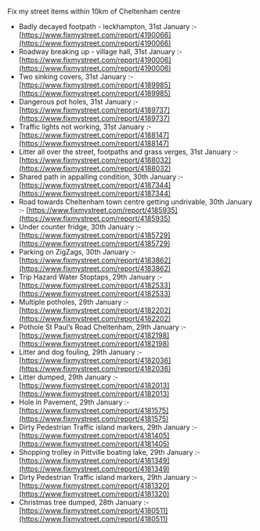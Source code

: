Fix my street items within 10km of Cheltenham centre

<!-- fix_marker starts -->

- Badly decayed footpath - leckhampton, 31st January :- [https://www.fixmystreet.com/report/4190066](https://www.fixmystreet.com/report/4190066)
- Roadway breaking up - village hall, 31st January :- [https://www.fixmystreet.com/report/4190006](https://www.fixmystreet.com/report/4190006)
- Two sinking covers, 31st January :- [https://www.fixmystreet.com/report/4189985](https://www.fixmystreet.com/report/4189985)
- Dangerous pot holes, 31st January :- [https://www.fixmystreet.com/report/4189737](https://www.fixmystreet.com/report/4189737)
- Traffic lights not working, 31st January :- [https://www.fixmystreet.com/report/4188147](https://www.fixmystreet.com/report/4188147)
- Litter all over the street, footpaths and grass verges, 31st January :- [https://www.fixmystreet.com/report/4188032](https://www.fixmystreet.com/report/4188032)
- Shared path in appalling condition, 30th January :- [https://www.fixmystreet.com/report/4187344](https://www.fixmystreet.com/report/4187344)
- Road towards Cheltenham town centre getting undrivable, 30th January :- [https://www.fixmystreet.com/report/4185935](https://www.fixmystreet.com/report/4185935)
- Under counter fridge, 30th January :- [https://www.fixmystreet.com/report/4185729](https://www.fixmystreet.com/report/4185729)
- Parking on ZigZags, 30th January :- [https://www.fixmystreet.com/report/4183862](https://www.fixmystreet.com/report/4183862)
- Trip Hazard Water Stoptaps, 29th January :- [https://www.fixmystreet.com/report/4182533](https://www.fixmystreet.com/report/4182533)
- Multiple potholes, 29th January :- [https://www.fixmystreet.com/report/4182202](https://www.fixmystreet.com/report/4182202)
- Pothole St Paul’s Road Cheltenham, 29th January :- [https://www.fixmystreet.com/report/4182198](https://www.fixmystreet.com/report/4182198)
- Litter and dog fouling, 29th January :- [https://www.fixmystreet.com/report/4182036](https://www.fixmystreet.com/report/4182036)
- Litter dumped, 29th January :- [https://www.fixmystreet.com/report/4182013](https://www.fixmystreet.com/report/4182013)
- Hole in Pavement, 29th January :- [https://www.fixmystreet.com/report/4181575](https://www.fixmystreet.com/report/4181575)
- Dirty Pedestrian Traffic island markers, 29th January :- [https://www.fixmystreet.com/report/4181405](https://www.fixmystreet.com/report/4181405)
- Shopping trolley in Pittville boating lake, 29th January :- [https://www.fixmystreet.com/report/4181349](https://www.fixmystreet.com/report/4181349)
- Dirty Pedestrian Traffic island markers, 29th January :- [https://www.fixmystreet.com/report/4181320](https://www.fixmystreet.com/report/4181320)
- Christmas tree dumped, 28th January :- [https://www.fixmystreet.com/report/4180511](https://www.fixmystreet.com/report/4180511)

<!-- fix_marker ends -->